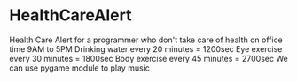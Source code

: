 # HealthCareAlert

Health Care Alert for a programmer who don't take care of health on office time 9AM to 5PM
Drinking water every 20 minutes = 1200sec
Eye exercise every 30 minutes = 1800sec
Body exercise every 45 minutes = 2700sec
We can use pygame module to play music
